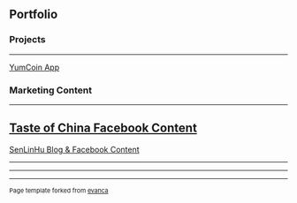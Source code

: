 ## Portfolio

### Projects
---
[YumCoin App](/pdf/sample_presentation.pdf)
<img src="">

### Marketing Content

---
[Taste of China Facebook Content](/sample_page)
<img src="">
---
[SenLinHu Blog & Facebook Content](http://example.com/)
<img src="">

---


---

---
<p style="font-size:11px">Page template forked from <a href="https://github.com/evanca/quick-portfolio">evanca</a></p>
<!-- Remove above link if you don't want to attibute -->
